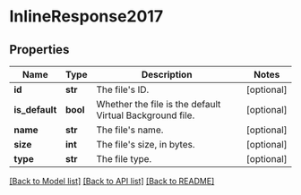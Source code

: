 # InlineResponse2017

## Properties
Name | Type | Description | Notes
------------ | ------------- | ------------- | -------------
**id** | **str** | The file&#x27;s ID. | [optional] 
**is_default** | **bool** | Whether the file is the default Virtual Background file. | [optional] 
**name** | **str** | The file&#x27;s name. | [optional] 
**size** | **int** | The file&#x27;s size, in bytes. | [optional] 
**type** | **str** | The file type. | [optional] 

[[Back to Model list]](../README.md#documentation-for-models) [[Back to API list]](../README.md#documentation-for-api-endpoints) [[Back to README]](../README.md)

